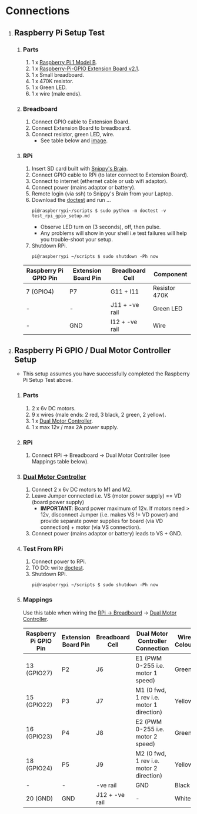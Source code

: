 # Connections
1. ## Raspberry Pi Setup Test
	1. ### Parts
		1. 1 x [Raspberry Pi 1 Model B](https://www.raspberrypi.org/products/model-b/).
		1. 1 x [Raspberry-Pi-GPIO Extension Board v2.1](http://www.ebay.com.au/itm/Extension-Board-V2-1-GPIO-Adapter-Module-for-Raspberry-Pi-/391178924561?pt=LH_DefaultDomain_15&hash=item5b1414b211).
		1. 1 x Small breadboard.
		1. 1 x 470K resistor.
		1. 1 x Green LED.
		1. 1 x wire (male ends).
	1. ### Breadboard
		1. Connect GPIO cable to Extension Board.
		1. Connect Extension Board to breadboard.
		1. Connect resistor, green LED, wire.
			* See table below and [image](https://github.com/OpenFlocks/snippy_the_sheep/blob/master/develop/hardware/breadboard_led_connection.jpg).
	1. ### RPi
		1. Insert SD card built with [Snippy's Brain](https://github.com/OpenFlocks/snippy_the_sheep/blob/master/snippy_the_sheep.wiki/ROS-Setup.md#installing-ros-on-rpi).
		1. Connect GPIO cable to RPi (to later connect to Extension Board).
		1. Connect to internet (ethernet cable or usb wifi adaptor).
		1. Connect power (mains adaptor or battery).
		1. Remote login (via ssh) to Snippy's Brain from your Laptop.
		1. Download the [doctest](https://github.com/OpenFlocks/snippy_the_sheep/blob/master/snippy_the_sheep.wiki/test_rpi_gpio_setup.md) and run ...
			```
			pi@raspberrypi~/scripts $ sudo python -m doctest -v test_rpi_gpio_setup.md﻿
			```
			* Observe LED turn on (3 seconds), off, then pulse.
			* Any problems will show in your shell i.e test failures will help you trouble-shoot your setup.
		1. Shutdown RPi.
			```
			pi@raspberrypi ~/scripts $ sudo shutdown -Ph now
			```

		|Raspberry Pi GPIO Pin|Extension Board Pin|Breadboard Cell|Component    |
		|---------------------|-------------------|---------------|-------------|
		|7 (GPIO4)            |P7                 |G11 + I11      |Resistor 470K|
		|-                    |-                  |J11 + -ve rail |Green LED    |
		|-                    |GND                |I12 + -ve rail |Wire         |
	
1. ## Raspberry Pi GPIO / Dual Motor Controller Setup 
	* This setup assumes you have successfully completed the Raspberry Pi Setup Test above.
	1. ### Parts
		1. 2 x 6v DC motors.
		1. 9 x wires (male ends: 2 red, 3 black, 2 green, 2 yellow).
		1. 1 x [Dual Motor Controller](http://www.dfrobot.com/wiki/index.php/MD1.3_2A_Dual_Motor_Controller_SKU_DRI0002).
		1. 1 x max 12v / max 2A power supply.
	1. ### RPi
		1. Connect RPi -> Breadboard -> Dual Motor Controller (see Mappings table below).
	1. ### [Dual Motor Controller](http://www.dfrobot.com/wiki/index.php/MD1.3_2A_Dual_Motor_Controller_SKU_DRI0002)
		1. Connect 2 x 6v DC motors to M1 and M2.
		1. Leave Jumper connected i.e. VS (motor power supply) == VD (board power supply)
			* **IMPORTANT**: Board power maximum of 12v. If motors need > 12v, disconnect Jumper (i.e. makes VS != VD power) and provide separate power supplies for board (via VD connection) + motor (via VS connection).
		1. Connect power (mains adaptor or battery) leads to VS + GND.
	1. ### Test From RPi
		1. Connect power to RPi.
		1. TO DO: write [doctest](https://waffle.io/OpenFlocks/snippy_the_sheep/cards/55b16501ab5c863200b41cd1).
		1. Shutdown RPi.
			```
			pi@raspberrypi ~/scripts $ sudo shutdown -Ph now
			```
	1. ### Mappings
		Use this table when wiring the [RPi -> Breadboard](https://howto8165.files.wordpress.com/2014/08/rpi-pinout.png) -> [Dual Motor Controller](http://www.dfrobot.com/wiki/images/1/10/DRI0002_pinout.png).
		
		|Raspberry Pi GPIO Pin|Extension Board Pin|Breadboard Cell|Dual Motor Controller Connection        |Wire Colour|
		|---------------------|-------------------|---------------|----------------------------------------|-----------|
		|13 (GPIO27)          |P2                 |J6             |E1 (PWM 0-255 i.e. motor 1 speed)       |Green      |
		|15 (GPIO22)          |P3                 |J7             |M1 (0 fwd, 1 rev i.e. motor 1 direction)|Yellow     |
		|16 (GPIO23)          |P4                 |J8             |E2 (PWM 0-255 i.e. motor 2 speed)       |Green      |
		|18 (GPIO24)          |P5                 |J9             |M2 (0 fwd, 1 rev i.e. motor 2 direction)|Yellow     |
		|-                    |-                  |-ve rail       |GND                                     |Black      |
		|20 (GND)             |GND                |J12 + -ve rail |-                                       |White      |